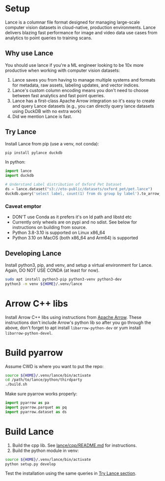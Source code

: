 # Setup

Lance is a columnar file format designed for managing large-scale computer vision datasets in cloud-native, production
environments. Lance delivers blazing fast performance for image and video data use cases from analytics to point 
queries to training scans. 

## Why use Lance

You should use lance if you're a ML engineer looking to be 10x more productive when working with computer vision 
datasets:

1. Lance saves you from having to manage multiple systems and formats for metadata, 
raw assets, labeling updates, and vector indices.
2. Lance's custom column encoding means you don't need to choose between fast analytics and fast point queries.
3. Lance has a first-class Apache Arrow integration so it's easy to create and query Lance datasets (e.g., you can
directly query lance datasets using DuckDB with no extra work)
4. Did we mention Lance is fast.

## Try Lance

Install Lance from pip (use a venv, not conda):

```bash
pip install pylance duckdb
```

In python:

```python
import lance
import duckdb

# Understand Label distribution of Oxford Pet Dataset
ds = lance.dataset("s3://eto-public/datasets/oxford_pet/pet.lance")
duckdb.query('select label, count(1) from ds group by label').to_arrow_table()
```

### Caveat emptor

- DON'T use Conda as it prefers it's on ld path and libstd etc
- Currently only wheels are on pypi and no sdist. See below for instructions on building from source. 
- Python 3.8-3.10 is supported on Linux x86_64
- Python 3.10 on MacOS (both x86_64 and Arm64) is supported

## Developing Lance

Install python3, pip, and venv, and setup a virtual environment for Lance.
Again, DO NOT USE CONDA (at least for now).

```bash
sudo apt install python3-pip python3-venv python3-dev
python3 -m venv ${HOME}/.venv/lance
```

# Arrow C++ libs

Install Arrow C++ libs using instructions from [Apache Arrow](https://arrow.apache.org/install/).
These instructions don't include Arrow's python lib so after you go through the above, don't forget to
apt install `libarrow-python-dev` or yum install `libarrow-python-devel`.

# Build pyarrow

Assume CWD is where you want to put the repo:

```bash
source ${HOME}/.venv/lance/bin/activate
cd /path/to/lance/python/thirdparty
./build.sh
```

Make sure pyarrow works properly:

```python
import pyarrow as pa
import pyarrow.parquet as pq
import pyarrow.dataset as ds
```

# Build Lance

1. Build the cpp lib. See [lance/cpp/README.md](../cpp/README.md) for instructions.
2. Build the python module in venv:

```bash
source ${HOME}/.venv/lance/bin/activate
python setup.py develop
```

Test the installation using the same queries in [Try Lance section](#try-lance).